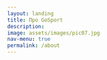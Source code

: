 ```yaml
---
layout: landing
title: Про GoSport
description:
image: assets/images/pic07.jpg
nav-menu: true
permalink: /about
---
```

